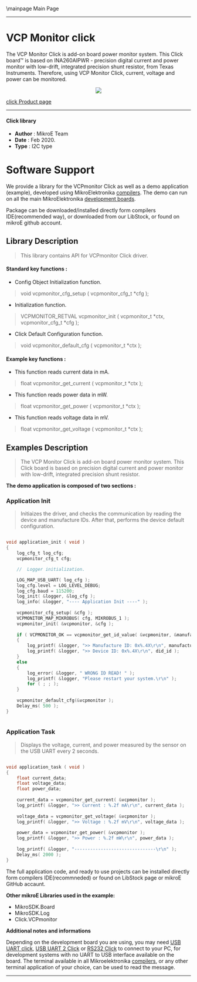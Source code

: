 \mainpage Main Page
 
---
# VCP Monitor click

The VCP Monitor Click is add-on board power monitor system. This Click board™ is based on INA260AIPWR - precision digital current and power monitor with low-drift, integrated precision shunt resistor, from Texas Instruments. Therefore, using VCP Monitor Click, current, voltage and power can be monitored.

<p align="center">
  <img src="https://download.mikroe.com/images/click_for_ide/vcpmonitor_click.png">
</p>

[click Product page](https://www.mikroe.com/vcp-monitor-click)

---


#### Click library 

- **Author**        : MikroE Team
- **Date**          : Feb 2020.
- **Type**          : I2C type


# Software Support

We provide a library for the VCPmonitor Click 
as well as a demo application (example), developed using MikroElektronika 
[compilers](https://shop.mikroe.com/compilers). 
The demo can run on all the main MikroElektronika [development boards](https://shop.mikroe.com/development-boards).

Package can be downloaded/installed directly form compilers IDE(recommended way), or downloaded from our LibStock, or found on mikroE github account. 

## Library Description

> This library contains API for VCPmonitor Click driver.

#### Standard key functions :

- Config Object Initialization function.
> void vcpmonitor_cfg_setup ( vcpmonitor_cfg_t *cfg ); 
 
- Initialization function.
> VCPMONITOR_RETVAL vcpmonitor_init ( vcpmonitor_t *ctx, vcpmonitor_cfg_t *cfg );

- Click Default Configuration function.
> void vcpmonitor_default_cfg ( vcpmonitor_t *ctx );


#### Example key functions :

- This function reads current data in mA.
> float vcpmonitor_get_current ( vcpmonitor_t *ctx );
 
- This function reads power data in mW.
> float vcpmonitor_get_power ( vcpmonitor_t *ctx );

- This function reads voltage data in mV.
> float vcpmonitor_get_voltage ( vcpmonitor_t *ctx );

## Examples Description

> The VCP Monitor Click is add-on board power monitor system. This Click board is 
> based on precision digital current and power monitor with low-drift, integrated 
> precision shunt resistor. 

**The demo application is composed of two sections :**

### Application Init 

> Initiaizes the driver, and checks the communication by reading the device and manufacture IDs.
> After that, performs the device default configuration.

```c

void application_init ( void )
{
    log_cfg_t log_cfg;
    vcpmonitor_cfg_t cfg;

    //  Logger initialization.

    LOG_MAP_USB_UART( log_cfg );
    log_cfg.level = LOG_LEVEL_DEBUG;
    log_cfg.baud = 115200;
    log_init( &logger, &log_cfg );
    log_info( &logger, "---- Application Init ----" );
    
    vcpmonitor_cfg_setup( &cfg );
    VCPMONITOR_MAP_MIKROBUS( cfg, MIKROBUS_1 );
    vcpmonitor_init( &vcpmonitor, &cfg );
    
    if ( VCPMONITOR_OK == vcpmonitor_get_id_value( &vcpmonitor, &manufacture_id, &did_id ) )
    {
        log_printf( &logger, ">> Manufacture ID: 0x%.4X\r\n", manufacture_id );
        log_printf( &logger, ">> Device ID: 0x%.4X\r\n", did_id );
    }
    else
    {
        log_error( &logger, " WRONG ID READ! " );
        log_printf( &logger, "Please restart your system.\r\n" );
        for ( ; ; );
    }
    
    vcpmonitor_default_cfg(&vcpmonitor );
    Delay_ms( 500 );
}
  
```

### Application Task

> Displays the voltage, current, and power measured by the sensor on the USB UART every 2 seconds.

```c

void application_task ( void )
{
    float current_data;
    float voltage_data;
    float power_data;
    
    current_data = vcpmonitor_get_current( &vcpmonitor );
    log_printf( &logger, ">> Current : %.2f mA\r\n", current_data );
     
    voltage_data = vcpmonitor_get_voltage( &vcpmonitor );
    log_printf( &logger, ">> Voltage : %.2f mV\r\n", voltage_data );
    
    power_data = vcpmonitor_get_power( &vcpmonitor );
    log_printf( &logger, ">> Power : %.2f mW\r\n", power_data );
    
    log_printf( &logger, "-------------------------------\r\n" );
    Delay_ms( 2000 );
} 

```

The full application code, and ready to use projects can be  installed directly form compilers IDE(recommneded) or found on LibStock page or mikroE GitHub accaunt.

**Other mikroE Libraries used in the example:** 

- MikroSDK.Board
- MikroSDK.Log
- Click.VCPmonitor

**Additional notes and informations**

Depending on the development board you are using, you may need 
[USB UART click](https://shop.mikroe.com/usb-uart-click), 
[USB UART 2 Click](https://shop.mikroe.com/usb-uart-2-click) or 
[RS232 Click](https://shop.mikroe.com/rs232-click) to connect to your PC, for 
development systems with no UART to USB interface available on the board. The 
terminal available in all Mikroelektronika 
[compilers](https://shop.mikroe.com/compilers), or any other terminal application 
of your choice, can be used to read the message.



---
